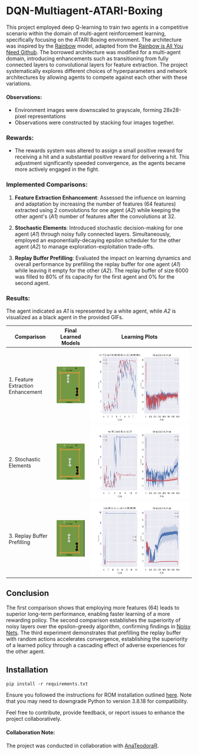 # DQN-Multiagent-ATARI-Boxing

This project employed deep Q-learning to train two agents in a competitive scenario within the domain of multi-agent reinforcement learning, specifically focusing on the ATARI Boxing environment. The architecture was inspired by the [Rainbow](https://arxiv.org/abs/1710.02298) model, adapted from the [Rainbow is All You Need Github](https://github.com/Curt-Park/rainbow-is-all-you-need). The borrowed architecture was modified for a multi-agent domain, introducing enhancements such as transitioning from fully connected layers to convolutional layers for feature extraction. The project systematically explores different choices of hyperparameters and network architectures by allowing agents to compete against each other with these variations.

#### Observations:
  - Environment images were downscaled to grayscale, forming 28x28-pixel representations
  - Observations were constructed by stacking four images together.

### Rewards:
  - The rewards system was altered to assign a small positive reward for receiving a hit and a substantial positive reward for delivering a hit. This adjustment significantly speeded convergence, as the agents became more actively engaged in the fight.

### Implemented Comparisons:

1. **Feature Extraction Enhancement**: Assessed the influence on learning and adaptation by increasing the number of features (64 features) extracted using 2 convolutions for one agent (*A2*) while keeping the other agent's (*A1*) number of features after the convolutions at 32.

2. **Stochastic Elements**: Introduced stochastic decision-making for one agent (*A1*) through noisy fully connected layers. Simultaneously, employed an exponentially-decaying epsilon scheduler for the other agent (*A2*) to manage exploration-exploitation trade-offs.

3. **Replay Buffer Prefilling**: Evaluated the impact on learning dynamics and overall performance by prefilling the replay buffer for one agent (*A1*) while leaving it empty for the other (*A2*). The replay buffer of size 6000 was filled to 80% of its capacity for the first agent and 0% for the second agent.

### Results:

The agent indicated as *A1* is represented by a white agent, while *A2* is visualized as a black agent in the provided GIFs.

| Comparison               | Final Learned Models               |  Learning Plots              |
| ---------------------- | ---------------------- | ---------------------- |
| 1. Feature Extraction Enhancement              | ![v1](results/gifs/small_vs_xtra-small.gif) | <img src="results/figures/xtra-small-small_1600-init_2x-noisy-1.png" width="1200" height="200"> |
| 2. Stochastic Elements                | ![v1](results/gifs/eps-vs-noisy.gif) | <img src="results/figures/2-xtra-small_1600-init_noisy-eps-1.png" width="1200" height="200">| 
| 3. Replay Buffer Prefilling                | ![v1](results/gifs/refill_vs_emptyBuffer.gif) | <img src="results/figures/2-xtra-small_5000A1-0A2_2x-noisy-1.png" width="1200" height="200"> |

## Conclusion

The first comparison shows that employing more features (64) leads to superior long-term performance, enabling faster learning of a more rewarding policy. The second comparison establishes the superiority of noisy layers over the epsilon-greedy algorithm, confirming findings in [Noisy Nets](https://arxiv.org/abs/1706.10295). The third experiment demonstrates that prefilling the replay buffer with random actions accelerates convergence, establishing the superiority of a learned policy through a cascading effect of adverse experiences for the other agent.

## Installation
```console
pip install -r requirements.txt
```

Ensure you followed the instructions for ROM installation outlined [here](https://pettingzoo.farama.org/environments/atari/#installation). Note that you may need to downgrade Python to version 3.8.18 for compatibility.

Feel free to contribute, provide feedback, or report issues to enhance the project collaboratively.

#### Collaboration Note:
The project was conducted in collaboration with [AnaTeodoraR](https://github.com/AnaTeodoraR).

